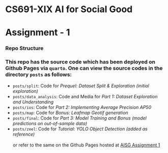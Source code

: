 # CS691-XIX AI for Social Good
# Assignment - 1

### Repo Structure<br>
### This repo has the source code which has been deployed on Github Pages via `quarto`. One can view the source codes in the directory `posts` as follows:
- `posts/split`: Code for *Prequel: Dataset Split & Exploration (initial exploration)*
- `posts/data_analysis`: Code and Media for *Part 1: Dataset Exploration and Understanding*
- `posts/ios`: Code for *Part 2: Implementing Average Precision AP50*
- `posts/map`: Code for *Bonus: Leafmap Geotif generation*
- `posts/final`: Code for *Part 3: Model Training and Bonus (model predictions on out-of-sample data)*
- `posts/zeel`: Code for *Tutorial: YOLO Object Detection (added as reference)*<br><br>
or refer to the same on the Github Pages hosted at [AISG Assignment 1](https://guntas-13.github.io/CS691_AISG/)
